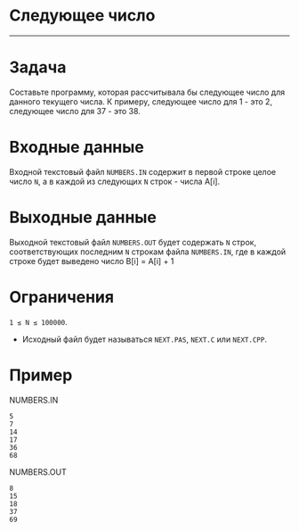 # Cледующее число

---

# Задача 
Составьте программу, которая рассчитывала бы следующее число для данного текущего числа. 
К примеру, следующее число для 1 - это 2, следующее число для 37 - это 38.

# Входные данные 
Входной текстовый файл `NUMBERS.IN` содержит в первой строке целое число `N`, 
а в каждой из следующих `N` строк - числа A[i].

# Выходные данные 
Выходной текстовый файл `NUMBERS.OUT` будет содержать `N` строк,  соответствующих последним `N` строкам 
файла `NUMBERS.IN`, где в каждой строке будет выведено число B[i] = A[i] + 1  

# Ограничения
`1 ≤ N ≤ 100000`. 
* Исходный файл будет называться `NEXT.PAS`, `NEXT.C` или `NEXT.CPP`.

# Пример

NUMBERS.IN
```
5
7
14
17
36
68
```

NUMBERS.OUT
```
8
15
18
37
69
```